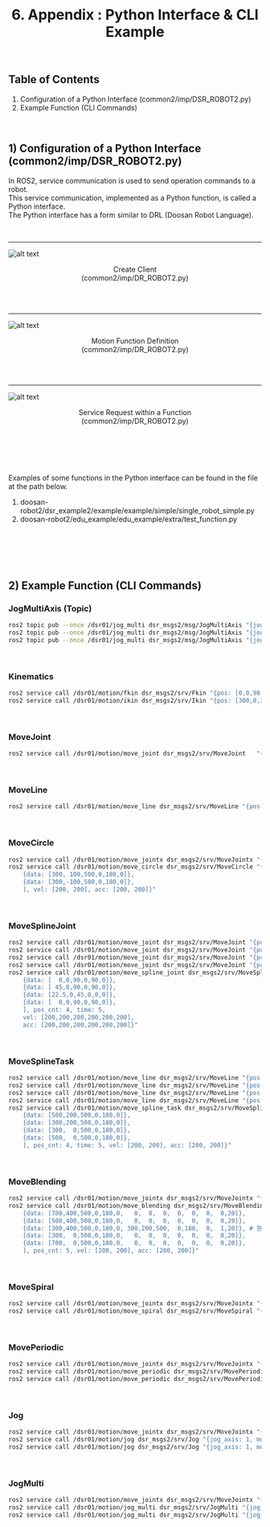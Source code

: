 # <center>6. Appendix : Python Interface & CLI Example</center>







<br/>

## Table of Contents
1. Configuration of a Python Interface (common2/imp/DSR_ROBOT2.py)
2. Example Function (CLI Commands)






<br/>

## 1) Configuration of a Python Interface (common2/imp/DSR_ROBOT2.py)

In ROS2, service communication is used to send operation commands to a robot.<br/>
This service communication, implemented as a Python function, is called a Python interface.<br/>
The Python interface has a form similar to DRL (Doosan Robot Language).<br/>


<br/>

---
![alt text](../image/6_1_DSR_ROBOT2.png)
<center>Create Client</center>
<center>(common2/imp/DR_ROBOT2.py)</center>

<br/><br/>

---
![alt text](../image/6_2_DSR_ROBOT2.png)
<center>Motion Function Definition</center>
<center>(common2/imp/DR_ROBOT2.py)</center>

<br/><br/>

---
![alt text](../image/6_3_DSR_ROBOT2.png)
<center>Service Request within a Function</center>
<center>(common2/imp/DR_ROBOT2.py)</center>

<br/><br/><br/><br/>




Examples of some functions in the Python interface can be found in the file at the path below.<br/>
1.  doosan-robot2/dsr_example2/example/example/simple/single_robot_simple.py
2.  doosan-robot2/edu_example/edu_example/extra/test_function.py

<br/><br/><br/><br/>

## 2) Example Function (CLI Commands)



### JogMultiAxis (Topic)
```bash
ros2 topic pub --once /dsr01/jog_multi dsr_msgs2/msg/JogMultiAxis "{jog_axis: [1,0,0,0,0,0], move_reference: 0, speed: 20}"
ros2 topic pub --once /dsr01/jog_multi dsr_msgs2/msg/JogMultiAxis "{jog_axis: [-1,0,0,0,0,0], move_reference: 0, speed: 20}"
ros2 topic pub --once /dsr01/jog_multi dsr_msgs2/msg/JogMultiAxis "{jog_axis: [0,0,0,0,0,0], move_reference: 0, speed: 20}"
```

<br/>

### Kinematics
```bash
ros2 service call /dsr01/motion/fkin dsr_msgs2/srv/Fkin "{pos: [0,0,90,0,90,0]}" # j -> x
ros2 service call /dsr01/motion/ikin dsr_msgs2/srv/Ikin "{pos: [300,0,300,0,180,0], sol_space: 2}" # x-> j
```

<br/>

### MoveJoint
```bash
ros2 service call /dsr01/motion/move_joint dsr_msgs2/srv/MoveJoint   "{pos: [   0,   0,  90,   0,  90,   -30], vel: 30, acc: 30}"
```

<br/>

### MoveLine
```bash
ros2 service call /dsr01/motion/move_line dsr_msgs2/srv/MoveLine "{pos: [400,0,400,0,180,0], vel: [200, 200], acc: [200, 200]}"
```

<br/>

### MoveCircle
```bash
ros2 service call /dsr01/motion/move_jointx dsr_msgs2/srv/MoveJointx "{pos: [400,0,500,0,180,0], vel: 200, acc: 200, sol: 2}" # 기본 위치
ros2 service call /dsr01/motion/move_circle dsr_msgs2/srv/MoveCircle "{pos: [
    {data: [300, 100,500,0,180,0]}, 
    {data: [300,-100,500,0,180,0]}, 
    ], vel: [200, 200], acc: [200, 200]}"
```

<br/>

### MoveSplineJoint
```bash
ros2 service call /dsr01/motion/move_joint dsr_msgs2/srv/MoveJoint "{pos: [  0,0,90,0,90,0], vel: 200, acc: 200}"
ros2 service call /dsr01/motion/move_joint dsr_msgs2/srv/MoveJoint "{pos: [ 45,0,90,0,90,0], vel: 200, acc: 200}"
ros2 service call /dsr01/motion/move_joint dsr_msgs2/srv/MoveJoint "{pos: [22.5,0,45,0,0,0], vel: 200, acc: 200}"
ros2 service call /dsr01/motion/move_joint dsr_msgs2/srv/MoveJoint "{pos: [  0,0,90,0,90,0], vel: 200, acc: 200}"
ros2 service call /dsr01/motion/move_spline_joint dsr_msgs2/srv/MoveSplineJoint "{pos: [
    {data: [  0,0,90,0,90,0]}, 
    {data: [ 45,0,90,0,90,0]}, 
    {data: [22.5,0,45,0,0,0]}, 
    {data: [  0,0,90,0,90,0]}, 
    ], pos_cnt: 4, time: 5,
    vel: [200,200,200,200,200,200],
    acc: [200,200,200,200,200,200]}"    
```

<br/>

### MoveSplineTask
```bash
ros2 service call /dsr01/motion/move_line dsr_msgs2/srv/MoveLine "{pos: [500,200,500,0,180,0], vel: [200, 200], acc: [200, 200]}"
ros2 service call /dsr01/motion/move_line dsr_msgs2/srv/MoveLine "{pos: [300,200,500,0,180,0], vel: [200, 200], acc: [200, 200]}"
ros2 service call /dsr01/motion/move_line dsr_msgs2/srv/MoveLine "{pos: [300,  0,500,0,180,0], vel: [200, 200], acc: [200, 200]}"
ros2 service call /dsr01/motion/move_line dsr_msgs2/srv/MoveLine "{pos: [500,  0,500,0,180,0], vel: [200, 200], acc: [200, 200]}"
ros2 service call /dsr01/motion/move_spline_task dsr_msgs2/srv/MoveSplineTask "{pos: [
    {data: [500,200,500,0,180,0]}, 
    {data: [300,200,500,0,180,0]}, 
    {data: [300,  0,500,0,180,0]}, 
    {data: [500,  0,500,0,180,0]}, 
    ], pos_cnt: 4, time: 5, vel: [200, 200], acc: [200, 200]}"
```

<br/>

### MoveBlending
```bash
ros2 service call /dsr01/motion/move_jointx dsr_msgs2/srv/MoveJointx "{pos: [700,0,500,0,180,0], vel: 200, acc: 200, sol: 2}" # 기본 위치
ros2 service call /dsr01/motion/move_blending dsr_msgs2/srv/MoveBlending "{segment: [
    {data: [700,400,500,0,180,0,   0,  0,  0,  0,  0,  0,  0,20]},
    {data: [500,400,500,0,180,0,   0,  0,  0,  0,  0,  0,  0,20]},
    {data: [300,400,500,0,180,0, 300,200,500,  0,180,  0,  1,20]}, # 원
    {data: [300,  0,500,0,180,0,   0,  0,  0,  0,  0,  0,  0,20]},
    {data: [700,  0,500,0,180,0,   0,  0,  0,  0,  0,  0,  0,20]},
    ], pos_cnt: 5, vel: [200, 200], acc: [200, 200]}"
```

<br/>

### MoveSpiral
```bash
ros2 service call /dsr01/motion/move_jointx dsr_msgs2/srv/MoveJointx "{pos: [700,0,500,0,180,0], vel: 200, acc: 200, sol: 2}"
ros2 service call /dsr01/motion/move_spiral dsr_msgs2/srv/MoveSpiral "{revolution: 3, max_radius: 70, max_length: 200, time: 10, task_axis: 2, ref: 0}"
```

<br/>

### MovePeriodic
```bash
ros2 service call /dsr01/motion/move_jointx dsr_msgs2/srv/MoveJointx "{pos: [700,0,500,0,180,0], vel: 200, acc: 200, sol: 2}"
ros2 service call /dsr01/motion/move_periodic dsr_msgs2/srv/MovePeriodic "{amp: [30,0,0,0,0,0], periodic: [1,1,1,1,1,1], acc: 0.2, repeat: 1, ref: 0}"
ros2 service call /dsr01/motion/move_periodic dsr_msgs2/srv/MovePeriodic "{amp: [0,0,0,0,0,30], periodic: [1,1,1,1,1,1], acc: 0.2, repeat: 1, ref: 0}"
```

<br/>

### Jog
```bash
ros2 service call /dsr01/motion/move_jointx dsr_msgs2/srv/MoveJointx "{pos: [700,0,500,0,180,0], vel: 200, acc: 200, sol: 2}"
ros2 service call /dsr01/motion/jog dsr_msgs2/srv/Jog "{jog_axis: 1, move_reference: 0, speed: 20}"
ros2 service call /dsr01/motion/jog dsr_msgs2/srv/Jog "{jog_axis: 1, move_reference: 0, speed: 0}"
```

<br/>

### JogMulti
```bash
ros2 service call /dsr01/motion/move_jointx dsr_msgs2/srv/MoveJointx "{pos: [700,0,500,0,180,0], vel: 200, acc: 200, sol: 2}"
ros2 service call /dsr01/motion/jog_multi dsr_msgs2/srv/JogMulti "{jog_axis: [1,0,0,0,0,0], move_reference: 0, speed: 20}"
ros2 service call /dsr01/motion/jog_multi dsr_msgs2/srv/JogMulti "{jog_axis: [0,0,0,0,0,0], move_reference: 0, speed: 20}"
```
